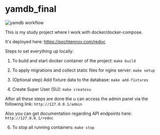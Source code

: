 # yamdb_final
![yamdb workflow](https://github.com/pochtennov/yamdb_final/actions/workflows/yamdb_workflow.yaml/badge.svg)

This is my study project where I work with docker/docker-compose.

It's deployed here: https://pochtennov.com/redoc


Steps to set everything up locally:

1. To build and start docker container of the project:
``make build``


2. To apply migrations and collect static files for nginx server:
``make setup``


3. (Optional step) Add fixture data to the database:
``make add-fixtures``


4. Create Super User (SU):
``make createsu``


After all these steps are done the u can access the admin panel via the following link: 
``http://127.0.0.1/admin``

Also you can get documentation regarding API endpoints here:
``http://127.0.0.1/redoc``

6. To stop all running containers:
``make stop``


